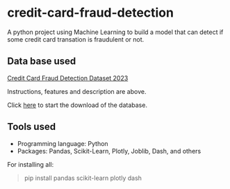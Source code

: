 # credit-card-fraud-detection
A python project using Machine Learning to build a model that can detect if some credit card transation is fraudulent or not.

## Data base used

[Credit Card Fraud Detection Dataset 2023](https://www.kaggle.com/datasets/nelgiriyewithana/credit-card-fraud-detection-dataset-2023)

Instructions, features and description are above.

Click [here](https://drive.google.com/file/d/13wPD-YlQgIItSQpdUKEGNAKC4MgjHQi9/view?usp=sharing) to start the download of the database.

## Tools used

- Programming language: Python
- Packages: Pandas, Scikit-Learn, Plotly, Joblib, Dash, and others

For installing all:
> pip install pandas scikit-learn plotly dash

